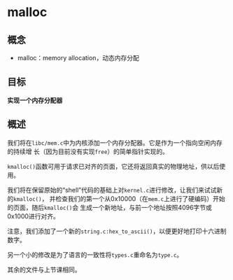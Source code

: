 # malloc


## 概念

- malloc：memory allocation，动态内存分配


## 目标

**实现一个内存分配器**


## 概述

我们将在`libc/mem.c`中为内核添加一个内存分配器。它是作为一个指向空闲内存的持续增
长（因为目前没有实现`free`）的简单指针实现的。

`kmalloc()`函数可用于请求已对齐的页面，它还将返回真实的物理地址，供以后使用。

我们将在保留原始的“shell”代码的基础上对`kernel.c`进行修改，让我们来试试新的`kmalloc()`，
并检查我们的第一个从0x10000（在`mem.c`上进行了硬编码）开始的页面，随后`kmalloc()`会
生成一个新地址，与前一个地址按照4096字节或0x1000进行对齐。

注意，我们添加了一个新的`string.c:hex_to_ascii()`，以便更好地打印十六进制数字。

另一个小的修改是为了语言的一致性将`types.c`重命名为`type.c`。

其余的文件与上节课相同。
